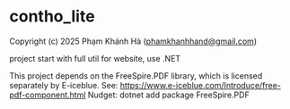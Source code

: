 # contho_lite


Copyright (c) 2025 Phạm Khánh Hà (phamkhanhhand@gmail.com)

project start with full util for website, use .NET



This project depends on the FreeSpire.PDF library, which is licensed separately by E-iceblue. See: https://www.e-iceblue.com/Introduce/free-pdf-component.html
Nudget:
dotnet add package FreeSpire.PDF
